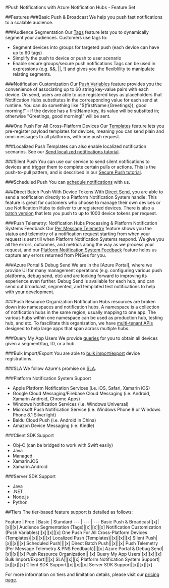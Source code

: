 <properties
    pageTitle="Azure Notification Hubs - Feature Guide"
    description="Description of a complete list of Notification Hubs features"
    services="notification-hubs"
    documentationCenter="mobile"
    authors="ysxu"
    manager="yochayk"
    keywords="push notification, push notifications, azure, notification hubs"
    editor="" />

<tags
    ms.service="notification-hubs"
    ms.workload="mobile"
    ms.tgt_pltfrm="mobile-multiple"
    ms.devlang="multiple"
    ms.topic="article"
    ms.date="09/02/2016"
    ms.author="yuaxu" />

#Push Notifications with Azure Notification Hubs - Feature Set

##Features
###Basic Push & Broadcast
We help you push fast notifications to a scalable audience.

###Audience Segmentation
Our [Tags] feature lets you to dynamically segment your audiences. Customers use tags to:
* Segment devices into groups for targeted push (each device can have up to 60 tags)
* Simplify the push to device or push to user scenario
* Enable secure groups/secure push notifications
Tags can be used in expressions (e.g. &&, ||, !) and gives you the flexiblility to manipulate relating segments.

###Notification Customization
Our [Push Variables] feature provides you the convenience of associating up to 60 string key-value pairs with each device. On send, users are able to use registered keys as placeholders that Notification Hubs substitutes in the corresponding value for each send at runtime. You can do something like "$(firstName:{Greetings}), good morning!" - if the device has a firstName key, its value will be substited in; otherwise "Greetings, good morning!" will be sent.

###One Push For All Cross-Platform Devices
Our [Templates] feature lets you pre-register payload templates for devices, meaning you can send plain and omni messages to all platforms, with one push request.

###Localized Push
Templates can also enable localized notification scenarios. See our [Send localized notifications tutorial].

###Silent Push
You can use our service to send silent notifications to devices and trigger them to complete certain pulls or actions. This is the push-to-pull pattern, and is described in our [Secure Push tutorial].

###Scheduled Push
You can [schedule notifications] with us. 

###Direct Batch Push With Device Tokens
With [Direct Send], you are able to send a notification directly to a Platform Notification System handle. This feature is great for customers who choose to manage their own devices or use Notification Hubs to deliver to unregistered devices.
There is also a [batch version] that lets you push to up to 1000 device tokens per request.

###Push Telemetry: Notification Hubs Processing & Platform Notification Systems Feedback
Our [Per Message Telemetry] feature shows you the status and telemetry of a notification request starting from when your request is sent till when Platform Notification Systems respond. We give you all the errors, outcomes, and metrics along the way as we process your request, and our [Platform Notification System Feedback] feature helps us capture any errors returned from PNSes for you.

###Azure Portal & Debug Send
We are in the [Azure Portal], where we provide UI for many management operations (e.g. configuring various push platforms, debug send, etc) and are looking forward to improving its experience even further.
Debug Send is available for each hub, and can send out broadcast, segmented, and templated test notifications to help with your development.

###Push Resource Organization
Notification Hubs resources are broken down into namespaces and notification hubs. A namespace is a collection of notification hubs in the same region, usually mapping to one app. The various hubs within one namespace can be used as production hub, testing hub, and etc. To fascilitate this organization, we have [multi-tenant APIs] designed to help large apps that span across multiple hubs.

###Query My App Users
We provide [queries] for you to obtain all devices given a segment/tag, ID, or a hub.

###Bulk Import/Export
You are able to [bulk import/export] device registrations.

###SLA
We follow Azure's promise on [SLA].

###Platform Notification System Support
* Apple Platform Notification Services (i.e. iOS, Safari, Xamarin iOS)
* Google Cloud Messaging/Firebase Cloud Messaging (i.e. Android, Xamarin Android, Chrome Apps)
* Windows Notification Services (i.e. Windows Universal)
* Microsoft Push Notification Service (i.e. Windows Phone 8 or Windows Phone 8.1 Silverlight)
* Baidu Cloud Push (i.e. Android in China)
* Amazon Device Messaging (i.e. Kindle)

###Client SDK Support
* Obj-C (can be bridged to work with Swift easily)
* Java
* Managed
* Xamarin.iOS
* Xamarin.Android

###Server SDK Support
* Java
* .NET
* Node.js
* Python

##Tiers
The tier-based feature support is detailed as follows:

Feature | Free | Basic | Standard
--- | --- | ---
Basic Push & Broadcast|[x]|[x]|[x]
Audience Segmentation (Tags)|[x]|[x]|[x]
Notification Customization (Push Variables)|[x]|[x]|[x]
One Push For All Cross-Platform Devices (Templates)|[x]|[x]|[x]
Localized Push (Templates)|[x]|[x]|[x]
Silent Push|[x]|[x]|[x]
Scheduled Push|||[x]
Direct Batch Push||[x]|[x]
Push Telemetry (Per Message Telemetry & PNS Feedback)|||[x]
Azure Portal & Debug Send|[x]|[x]|[x]
Push Resource Organization|||[x]
Query My App Users|[x]|[x]|[x]
Bulk Import/Export|||[x]
SLA||[x]|[x]
Platform Notification System Support|[x]|[x]|[x]
Client SDK Support|[x]|[x]|[x]
Server SDK Support|[x]|[x]|[x]

For more information on tiers and limitation details, please visit our [pricing page].

[Installation model]: https://azure.microsoft.com/en-us/blog/updates-from-notification-hubs-independent-nuget-installation-model-pmt-and-more/
[two push models]: https://azure.microsoft.com/en-us/documentation/articles/notification-hubs-push-notification-registration-management/
[Tags]: https://azure.microsoft.com/en-us/documentation/articles/notification-hubs-tags-segment-push-message/
[Templates]: https://azure.microsoft.com/en-us/documentation/articles/notification-hubs-templates-cross-platform-push-messages/
[Push Variables]: https://azure.microsoft.com/en-us/blog/updates-from-notification-hubs-independent-nuget-installation-model-pmt-and-more/
[Send localized notifications tutorial]: https://azure.microsoft.com/en-us/documentation/articles/notification-hubs-windows-store-dotnet-xplat-localized-wns-push-notification/
[Secure Push tutorial]: https://azure.microsoft.com/en-us/documentation/articles/notification-hubs-aspnet-backend-windows-dotnet-wns-secure-push-notification/
[schedule notifications]: https://azure.microsoft.com/en-us/documentation/articles/notification-hubs-send-push-notifications-scheduled/
[Direct Send]: https://msdn.microsoft.com/en-us/library/azure/mt608572.aspx
[batch version]: https://msdn.microsoft.com/en-us/library/azure/mt734910.aspx
[Per Message Telemetry]: https://msdn.microsoft.com/en-us/library/azure/mt608135.aspx
[Platform Notification System Feedback]: https://azure.microsoft.com/en-us/blog/retrieve-platform-notification-system-error-details-with-azure-notification-hubs/
[multi-tenant APIs]: https://msdn.microsoft.com/en-us/library/azure/mt238294.aspx
[SLA]: https://azure.microsoft.com/en-us/support/legal/sla/notification-hubs/v1_0/
[pricing page]: https://azure.microsoft.com/en-us/pricing/details/notification-hubs/
[queries]: https://msdn.microsoft.com/en-us/library/azure/dn223274.aspx
[bulk import/export]: https://msdn.microsoft.com/library/dn790624.aspx
